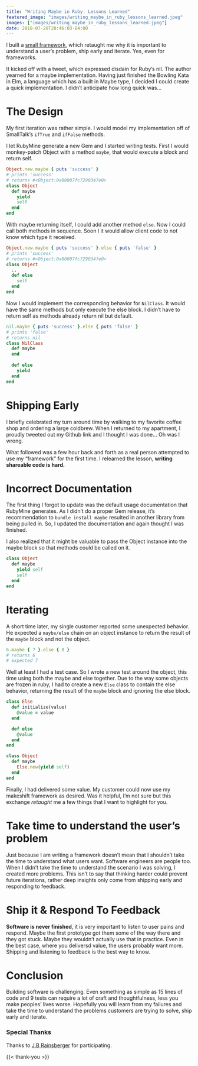 ```yaml
---
title: "Writing Maybe in Ruby: Lessons Learned"
featured_image: "images/writing_maybe_in_ruby_lessons_learned.jpeg"
images: ["images/writing_maybe_in_ruby_lessons_learned.jpeg"]
date: 2018-07-28T20:46:03-04:00
---
```


I built a [small framework](https://github.com/steven-solomon/maybe), which retaught me why it is important to understand a user’s problem, ship early and iterate. Yes, even for frameworks.

It kicked off with a tweet, which expressed disdain for Ruby’s nil. The author yearned for a maybe implementation. Having just finished the Bowling Kata in Elm, a language which has a built in Maybe type, I decided I could create a quick implementation. I didn’t anticipate how long quick was…

# The Design

My first iteration was rather simple. I would model my implementation off of SmallTalk’s `ifTrue` and `ifFalse` methods.

I let RubyMine generate a new Gem and I started writing tests. First I would monkey-patch Object with a method `maybe`, that would execute a block and return self.

```ruby
Object.new.maybe { puts 'success' }
# prints 'success'
# returns #<Object:0x00007fc7290347e0>
class Object
  def maybe
    yield
    self
  end
end
```

With maybe returning itself, I could add another method `else`. Now I could call both methods in sequence. Soon I it would allow client code to not know which type it received.

```ruby
Object.new.maybe { puts 'success' }.else { puts 'false' }
# prints 'success'
# returns #<Object:0x00007fc7290347e0>
class Object
  ..
  def else
    self
  end
end
```

Now I would implement the corresponding behavior for `NilClass`. It would have the same methods but only execute the else block. I didn’t have to return self as methods already return nil but default.

```ruby
nil.maybe { puts 'success' }.else { puts 'false' }
# prints 'false'
# returns nil
class NilClass
  def maybe
  end
  
  def else
    yield
  end
end
```

# Shipping Early

I briefly celebrated my turn around time by walking to my favorite coffee shop and ordering a large coldbrew. When I returned to my apartment, I proudly tweeted out my Github link and I thought I was done… Oh was I wrong.

What followed was a few hour back and forth as a real person attempted to use my “framework” for the first time. I relearned the lesson, **writing shareable code is hard.**

# Incorrect Documentation

The first thing I forgot to update was the default usage documentation that RubyMine generates. As I didn’t do a proper Gem release, it’s recommendation to `bundle install maybe` resulted in another library from being pulled in. So, I updated the documentation and again thought I was finished.

I also realized that it might be valuable to pass the Object instance into the maybe block so that methods could be called on it.

```ruby
class Object 
  def maybe
    yield self
    self
  end
end
```

# Iterating

A short time later, my single customer reported some unexpected behavior. He expected a `maybe/else` chain on an object instance to return the result of the `maybe` block and not the object.

```ruby
6.maybe { 7 }.else { 8 }
# returns 6
# expected 7
```

Well at least I had a test case. So I wrote a new test around the object, this time using both the maybe and else together. Due to the way some objects are frozen in ruby, I had to create a new `Else` class to contain the else behavior, returning the result of the `maybe` block and ignoring the else block.

```ruby
class Else
  def initialize(value)
    @value = value
  end

  def else
    @value
  end
end

class Object
  def maybe
    Else.new(yield self)
  end
end
```

Finally, I had delivered some value. My customer could now use my makeshift framework as desired. Was it helpful, I’m not sure but this exchange *retaught* me a few things that I want to highlight for you.

# Take time to understand the user’s problem

Just because I am writing a framework doesn’t mean that I shouldn’t take the time to understand what users want. Software engineers are people too. When I didn’t take the time to understand the scenario I was solving, I created more problems. This isn’t to say that thinking harder could prevent future iterations, rather deep insights only come from shipping early and responding to feedback.

# Ship it & Respond To Feedback

**Software is never finished**, it is very important to listen to user pains and respond. Maybe the first prototype got them some of the way there and they got stuck. Maybe they wouldn’t actually use that in practice. Even in the best case, where you deliversd value, the users probably want more. Shipping and listening to feedback is the best way to know.

# Conclusion

Building software is challenging. Even something as simple as 15 lines of code and 9 tests can require a lot of craft and thoughtfulness, less you make peoples’ lives worse. Hopefully you will learn from my failures and take the time to understand the problems customers are trying to solve, ship early and iterate.

### Special Thanks
Thanks to [J.B Rainsberger](https://twitter.com/jbrains) for participating.

{{< thank-you >}}
